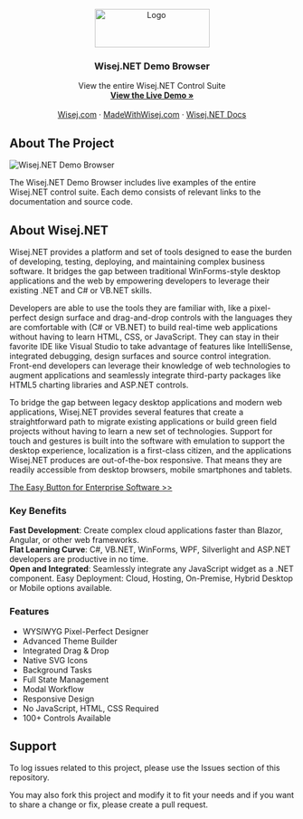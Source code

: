 <div id="top"></div>

<!-- PROJECT LOGO -->
<br />
<div align="center">
  <a href="https://github.com/othneildrew/Best-README-Template">
    <img src="https://wisej.com/wp-content/uploads/2022/05/wisej-dotnet-logotype-main-nav-203-05312022.png" alt="Logo" width="203" height="68">
  </a>

  <h3 align="center">Wisej.NET Demo Browser</h3>

  <p align="center">
    View the entire Wisej.NET Control Suite
    <br />
    <a href="https://demo.wisej.com/demos"><strong>View the Live Demo »</strong></a>
    <br />
    <br />
    <a href="https://wisej.com">Wisej.com</a>
    ·
    <a href="https://madewithwisej.com">MadeWithWisej.com</a>
    ·
    <a href="https://docs.wisej.com">Wisej.NET Docs</a>
  </p>
</div>

<!-- ABOUT THE PROJECT -->
## About The Project
![Wisej.NET Demo Browser](https://user-images.githubusercontent.com/21205878/171468885-7c1ba463-b88f-4e3c-ad20-bf03593b3445.png)

The Wisej.NET Demo Browser includes live examples of the entire Wisej.NET control suite. Each demo consists of relevant links to the documentation and source code.

## About Wisej.NET

Wisej.NET provides a platform and set of tools designed to ease the burden of developing, testing, deploying, and maintaining complex business software. It bridges the gap between traditional WinForms-style desktop applications and the web by empowering developers to leverage their existing .NET and C# or VB.NET skills.

Developers are able to use the tools they are familiar with, like a pixel-perfect design surface and drag-and-drop controls with the languages they are comfortable with (C# or VB.NET) to build real-time web applications without having to learn HTML, CSS, or JavaScript. They can stay in their favorite IDE like Visual Studio to take advantage of features like IntelliSense, integrated debugging, design surfaces and source control integration. Front-end developers can leverage their knowledge of web technologies to augment applications and seamlessly integrate third-party packages like HTML5 charting libraries and ASP.NET controls.

To bridge the gap between legacy desktop applications and modern web applications, Wisej.NET provides several features that create a straightforward path to migrate existing applications or build green field projects without having to learn a new set of technologies. Support for touch and gestures is built into the software with emulation to support the desktop experience, localization is a first-class citizen, and the applications Wisej.NET produces are out-of-the-box responsive. That means they are readily accessible from desktop browsers, mobile smartphones and tablets.

[The Easy Button for Enterprise Software >>](https://www.codeproject.com/Articles/1208339/Wisej-The-Easy-Button-for-Enterprise-Software)

### Key Benefits
<b>Fast Development</b>: Create complex cloud applications faster than Blazor, Angular, or other web frameworks.
<br>
<b>Flat Learning Curve</b>: C#, VB.NET, WinForms, WPF, Silverlight and ASP.NET developers are productive in no time.
<br>
<b>Open and Integrated</b>: Seamlessly integrate any JavaScript widget as a .NET component. Easy Deployment: Cloud, Hosting, On-Premise, Hybrid Desktop or Mobile options available.

### Features
* WYSIWYG Pixel-Perfect Designer
* Advanced Theme Builder
* Integrated Drag & Drop
* Native SVG Icons
* Background Tasks
* Full State Management
* Modal Workflow
* Responsive Design
* No JavaScript, HTML, CSS Required
* 100+ Controls Available

## Support
To log issues related to this project, please use the Issues section of this repository.

You may also fork this project and modify it to fit your needs and if you want to share a change or fix, please create a pull request.
